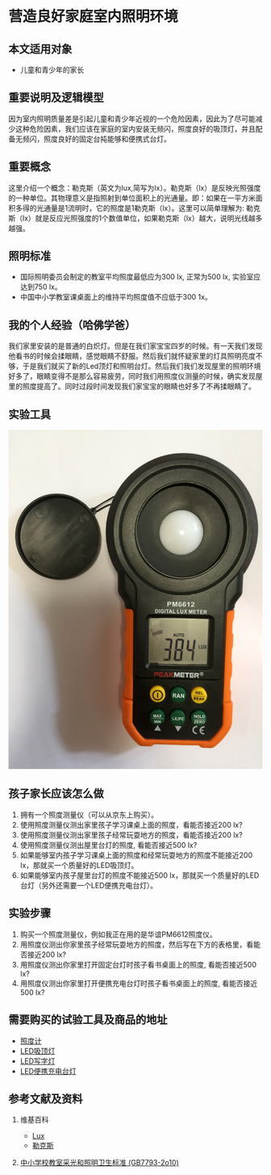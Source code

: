 # 营造良好家庭室内照明环境

## 本文适用对象

- 儿童和青少年的家长

## 重要说明及逻辑模型

因为室内照明质量差是引起儿童和青少年近视的一个危险因素，因此为了尽可能减少这种危险因素，我们应该在家庭的室内安装无频闪，照度良好的吸顶灯，并且配备无频闪，照度良好的固定台扽能够和便携式台灯。

## 重要概念

这里介绍一个概念：勒克斯（英文为lux,简写为lx）。勒克斯（lx）是反映光照强度的一种单位。其物理意义是指照射到单位面积上的光通量。即：如果在一平方米面积多得的光通量是1流明时，它的照度是1勒克斯（lx）。这里可以简单理解为: 勒克斯（lx）就是反应光照强度的1个数值单位，如果勒克斯（lx）越大，说明光线越多越强。

## 照明标准

-	国际照明委员会制定的教室平均照度最低应为300 lx, 正常为500 lx, 实验室应达到750 lx。
-	中国中小学教室课桌面上的维持平均照度值不应低于300 1x。

## 我的个人经验（哈佛学爸）

我们家里安装的是普通的白炽灯。但是在我们家宝宝四岁的时候。有一天我们发现他看书的时候会揉眼睛，感觉眼睛不舒服。然后我们就怀疑家里的灯具照明亮度不够，于是我们就买了新的Led顶灯和照明台灯。然后我们我们发现屋里的照明环境好多了，眼睛变得不是那么容易疲劳，同时我们用照度仪测量的时候，确实发现屋里的照度提高了。同时过段时间发现我们家宝宝的眼睛也好多了不再揉眼睛了。

## 实验工具

![照度计](/images/章6-儿童及青少年的眼睛保护方案/营造良好家庭室内照明环境/照度测量仪.jpg)

## 孩子家长应该怎么做

1. 拥有一个照度测量仪（可以从京东上购买）。
2. 使用照度测量仪测出家里孩子学习课桌上面的照度，看能否接近200 lx?
3. 使用照度测量仪测出家里孩子经常玩耍地方的照度，看能否接近200 lx?
4. 使用照度测量仪测出屋里台灯的照度, 看能否接近500 lx?
5. 如果能够室内孩子学习课桌上面的照度和经常玩耍地方的照度不能接近200 lx，那就买一个质量好的LED吸顶灯。
6. 如果能够室内孩子屋里台灯的照度不能接近500 lx，那就买一个质量好的LED台灯（另外还需要一个LED便携充电台灯）。

## 实验步骤

1. 购买一个照度测量仪，例如我正在用的是华谊PM6612照度仪。
2. 用照度仪测出你家里孩子经常玩耍地方的照度，然后写在下方的表格里，看能否接近200 lx?
3. 用照度仪测出你家里打开固定台灯时孩子看书桌面上的照度, 看能否接近500 lx?
4. 用照度仪测出你家里打开便携充电台灯时孩子看书桌面上的照度, 看能否接近500 lx?

## 需要购买的试验工具及商品的地址

- [照度计](https://item.jd.com/14106692201.html)
- [LED吸顶灯](https://item.jd.com/100001977902.html)
- [LED写字灯](https://item.jd.com/3007224.html)
- [LED便携充电台灯](https://item.jd.com/7761910.html)

## 参考文献及资料

1. 维基百科
	- [Lux](https://en.wikipedia.org/wiki/Lux)
	- [勒克斯](https://zh.wikipedia.org/wiki/%E5%8B%92%E5%85%8B%E6%96%AF)

2. [中小学校教室采光和照明卫生标准 (GB7793-2o10)](http://www.xjwsjd.gov.cn/wcm.files/upload/CMSwsjd/201703/201703060113049.pdf)





